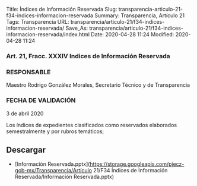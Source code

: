 Title: Índices de Información Reservada
Slug: transparencia-articulo-21-f34-indices-informacion-reservada
Summary: Transparencia, Artículo 21
Tags: Transparencia
URL: transparencia/articulo-21/f34-indices-informacion-reservada/
Save_As: transparencia/articulo-21/f34-indices-informacion-reservada/index.html
Date: 2020-04-28 11:24
Modified: 2020-04-28 11:24


### Art. 21, Fracc. XXXIV Indices de Información Reservada

### RESPONSABLE

Maestro Rodrigo González Morales, Secretario Técnico y de Transparencia

### FECHA DE VALIDACIÓN

3 de abril 2020

Los índices de expedientes clasificados como reservados elaborados semestralmente y por rubros temáticos;


## Descargar


* [Información Reservada.pptx](https://storage.googleapis.com/pjecz-gob-mx/Transparencia/Artículo 21/F34 Índices de Información Reservada/Información Reservada.pptx)


